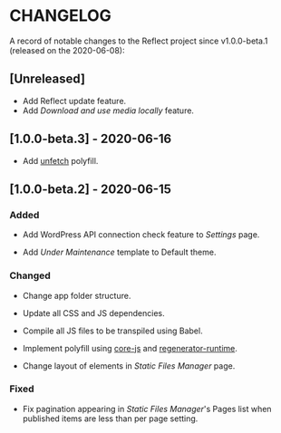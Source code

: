 # CHANGELOG

A record of notable changes to the Reflect project since v1.0.0-beta.1 (released on the 2020-06-08):

## [Unreleased]

- Add Reflect update feature.
- Add *Download and use media locally* feature.

## [1.0.0-beta.3] - 2020-06-16

- Add [unfetch](https://github.com/developit/unfetch) polyfill.

## [1.0.0-beta.2] - 2020-06-15

### Added

- Add WordPress API connection check feature to *Settings* page.

- Add *Under Maintenance* template to Default theme.

### Changed

- Change app folder structure.

- Update all CSS and JS dependencies.

- Compile all JS files to be transpiled using Babel.

- Implement polyfill using [core-js](https://github.com/zloirock/core-js) and [regenerator-runtime](https://github.com/facebook/regenerator/blob/master/packages/regenerator-runtime/runtime.js).

- Change layout of elements in *Static Files Manager* page.

### Fixed

- Fix pagination appearing in *Static Files Manager*'s Pages list when published items are less than per page setting.
